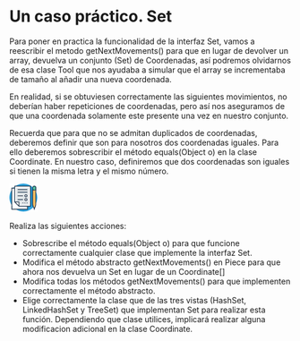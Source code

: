 # Un caso práctico. Set

Para poner en practica la funcionalidad de la interfaz Set, vamos a reescribir el metodo getNextMovements() para que en lugar de devolver un array, devuelva un conjunto (Set) de Coordenadas, así podremos olvidarnos de esa clase Tool que nos ayudaba a simular que el array se incrementaba de tamaño al añadir una nueva coordenada. 

En realidad, si se obtuviesen correctamente las siguientes movimientos, no deberían haber repeticiones de coordenadas, pero así nos aseguramos de que una coordenada solamente este presente una vez en nuestro conjunto.

Recuerda que para que no se admitan duplicados de coordenadas, deberemos definir que son para nosotros dos coordenadas iguales. Para ello deberemos sobrescribir el método equals(Object o) en la clase Coordinate. En nuestro caso, definiremos que dos coordenadas son iguales si tienen la misma letra y el mismo número.

![](../../../images/task.png)

Realiza las siguientes acciones:

- Sobrescribe el método equals(Object o) para que funcione correctamente cualquier clase que implemente la interfaz Set.
- Modifica el método abstracto getNextMovements() en Piece para que ahora nos devuelva un Set<Coordinate> en lugar de un Coordinate[]
- Modifica todas los métodos getNextMovements() para que implementen correctamente el método abstracto.
- Elige correctamente la clase que de las tres vistas (HashSet, LinkedHashSet y TreeSet) que implementan Set para realizar esta función. Dependiendo que clase utilices, implicará realizar alguna modificacion adicional en la clase Coordinate.